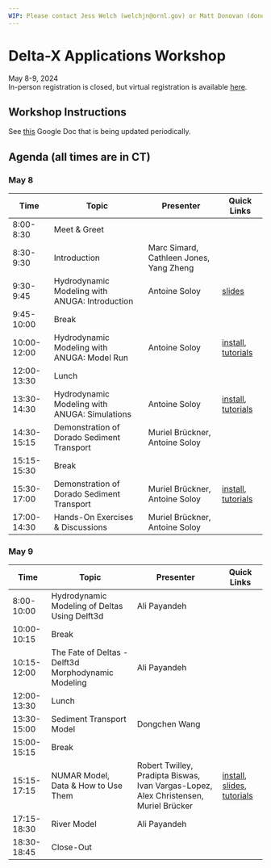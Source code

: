 ```yaml
---
WIP: Please contact Jess Welch (welchjn@ornl.gov) or Matt Donovan (donovanmt@ornl.gov) for questions and contributions.
---
```


# Delta-X Applications Workshop
May 8-9, 2024  
In-person registration is closed, but virtual registration is available [here](https://forms.gle/zZ7ZrnjPGCow6Kbt9).  

## Workshop Instructions
See [this](https://docs.google.com/document/d/1vlykr5kp8t-2cXk17LA2tKUy97WKpe-J/) Google Doc that is being updated periodically. 

## Agenda (all times are in CT)
### May 8
| Time | Topic | Presenter | Quick Links |
| - | - | - | - |
| 8:00-8:30 | Meet & Greet  |  |  |
| 8:30-9:30 |  Introduction | Marc Simard, Cathleen Jones, Yang Zheng |  |
| 9:30-9:45 | Hydrodynamic Modeling with ANUGA: Introduction | Antoine Soloy | [slides](slides/1_HydrodynamicModeling_ANUGA.pptx) |
| 9:45-10:00  | Break  |  |  |
| 10:00-12:00 | Hydrodynamic Modeling with ANUGA: Model Run | Antoine Soloy | [install](installation_files/anuga_dorado.yml), [tutorials](tutorials/1_HydrodynamicModeling_ANUGA) |
| 12:00-13:30  | Lunch  |  |  |
| 13:30-14:30 | Hydrodynamic Modeling with ANUGA: Simulations | Antoine Soloy | [install](installation_files/anuga_dorado.yml), [tutorials](tutorials/1_HydrodynamicModeling_ANUGA) |
| 14:30-15:15 | Demonstration of Dorado Sediment Transport | Muriel Brückner, Antoine Soloy |    |
| 15:15-15:30 | Break  |  |  |
| 15:30-17:00 | Demonstration of Dorado Sediment Transport | Muriel Brückner, Antoine Soloy | [install](installation_files/anuga_dorado.yml), [tutorials](tutorials/2_SedimentTransport_Dorado) |
| 17:00-14:30 | Hands-On Exercises & Discussions | Muriel Brückner, Antoine Soloy |  |

### May 9
| Time | Topic | Presenter | Quick Links |
| - | - | - | - |
| 8:00-10:00 | Hydrodynamic Modeling of Deltas Using Delft3d | Ali Payandeh |  |
| 10:00-10:15 | Break |  |  |
| 10:15-12:00 | The Fate of Deltas - Delft3d Morphodynamic Modeling | Ali Payandeh |  |
| 12:00-13:30 | Lunch |  |  |
| 13:30-15:00 | Sediment Transport Model | Dongchen Wang |  |
| 15:00-15:15 | Break |  |  |
| 15:15-17:15 | NUMAR Model, Data & How to Use Them | Robert Twilley, Pradipta Biswas, Ivan Vargas-Lopez, Alex Christensen, Muriel Brücker | [install](installation_files/numar.yml), [slides](slides/6_NUMARModel.pptx), [tutorials](tutorials/6_NUMARModel) |
| 17:15-18:30 | River Model | Ali Payandeh |  |
| 18:30-18:45 | Close-Out |  |  |
